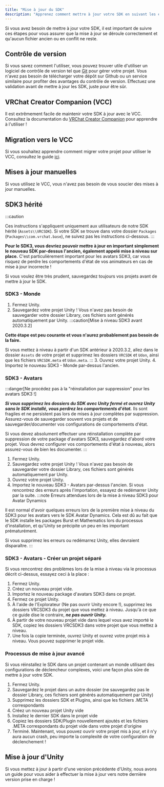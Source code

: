 ```yaml
---
title: "Mise à jour du SDK"
description: "Apprenez comment mettre à jour votre SDK en suivant les étapes ci-dessous. Assurez-vous de ne pas avoir de fichiers obsolètes ou en conflit."
---
```




Si vous avez besoin de mettre à jour votre SDK, il est important de suivre ces étapes pour vous assurer que la mise à jour se déroule correctement et qu'aucun fichier ancien ou en conflit ne reste.

## Contrôle de version
Si vous savez comment l'utiliser, vous pouvez trouver utile d'utiliser un logiciel de contrôle de version tel que [Git](https://git-scm.com/) pour gérer votre projet. Vous n'avez pas besoin de télécharger votre dépôt sur Github ou un service similaire pour profiter des avantages du contrôle de version. Effectuez une validation avant de mettre à jour les SDK, juste pour être sûr.

## VRChat Creator Companion (VCC)
Il est extrêmement facile de maintenir votre SDK à jour avec le VCC. Consultez la documentation du [VRChat Creator Companion](https://vcc.docs.vrchat.com/guides/getting-started) pour apprendre à l'utiliser !

## Migration vers le VCC
Si vous souhaitez apprendre comment migrer votre projet pour utiliser le VCC, consultez le guide [ici](https://vcc.docs.vrchat.com/vpm/migrating).

## Mises à jour manuelles
Si vous utilisez le VCC, vous n'avez pas besoin de vous soucier des mises à jour manuelles.

## SDK3 hérité
:::caution 

Ces instructions s'appliquent uniquement aux utilisateurs de notre SDK hérité (`Assets\\VRCSDK`).
Si votre SDK se trouve dans votre dossier `Packages` (`Packages\\com.vrchat.base`), ne suivez pas les instructions ci-dessous.
:::

**Pour le SDK3, vous devriez pouvoir mettre à jour en important simplement le nouveau SDK par-dessus l'ancien, également appelé mise à niveau sur place.** C'est particulièrement important pour les avatars SDK3, car vous risquez de perdre les comportements d'état de vos animateurs en cas de mise à jour incorrecte !

Si vous voulez être très prudent, sauvegardez toujours vos projets avant de mettre à jour le SDK.

### SDK3 - Monde
1. Fermez Unity.
2. Sauvegardez votre projet Unity ! Vous n'avez pas besoin de sauvegarder votre dossier Library, ces fichiers sont générés automatiquement par Unity.
:::caution[Mise à niveau SDK3 avant 2020.3.2]

**Cette étape est peu courante et vous n'aurez probablement pas besoin de la faire.** 

Si vous mettez à niveau à partir d'un SDK antérieur à 2020.3.2, allez dans le dossier `Assets` de votre projet et supprimez les dossiers `VRCSDK` et `Udon`, ainsi que les fichiers `VRCSDK.meta` et `Udon.meta`.
:::
3. Ouvrez votre projet Unity.
4. Importez le nouveau SDK3 - Monde par-dessus l'ancien.

### SDK3 - Avatars
:::danger[Ne procédez pas à la "réinstallation par suppression" pour les avatars SDK3 !]

***Si vous supprimez les dossiers du SDK avec Unity fermé et ouvrez Unity sans le SDK installé, vous perdrez les comportements d'état.*** Ils sont fragiles et ne persistent pas lors de mises à jour complètes par suppression. Assurez-vous de sauvegarder souvent vos projets et de sauvegarder/documenter vos configurations de comportements d'état.

Si vous devez absolument effectuer une réinstallation complète par suppression de votre package d'avatars SDK3, sauvegardez d'abord votre projet. Vous devrez configurer vos comportements d'état à nouveau, alors assurez-vous de bien les documenter.
:::
1. Fermez Unity.
2. Sauvegardez votre projet Unity ! Vous n'avez pas besoin de sauvegarder votre dossier Library, ces fichiers sont générés automatiquement par Unity.
3. Ouvrez votre projet Unity.
4. Importez le nouveau SDK3 - Avatars par-dessus l'ancien. Si vous rencontrez des erreurs après l'importation, essayez de redémarrer Unity par la suite.
:::note Erreurs attendues lors de la mise à niveau SDK3 pour Avatar Dynamics

Il est normal d'avoir quelques erreurs lors de la première mise à niveau du SDK3 pour les avatars vers le SDK Avatar Dynamics. Cela est dû au fait que le SDK installe les packages Burst et Mathematics lors du processus d'installation, et qu'Unity se précipite un peu en les important prématurément.

Si vous supprimez les erreurs ou redémarrez Unity, elles devraient disparaître.
:::

### SDK3 - Avatars - Créer un projet séparé
Si vous rencontrez des problèmes lors de la mise à niveau via le processus décrit ci-dessus, essayez ceci à la place :
1. Fermez Unity.
2. Créez un nouveau projet vide.
3. Importez le nouveau package d'avatars SDK3 dans ce projet.
4. Fermez ce projet Unity.
5. À l'aide de l'Explorateur (Ne pas ouvrir Unity encore !), supprimez les dossiers VRCSDK3 du projet que vous mettez à niveau. Jusqu'à ce que ce guide dise le contraire, ***ne pas ouvrir Unity.***
6. À partir de votre nouveau projet vide dans lequel vous avez importé le SDK, copiez les dossiers VRCSDK3 dans votre projet que vous mettez à niveau.
7. Une fois la copie terminée, ouvrez Unity et ouvrez votre projet mis à niveau. Vous pouvez supprimer le projet vide.

### Processus de mise à jour avancé

Si vous réinstallez le SDK dans un projet contenant un monde utilisant des configurations de déclencheur complexes, voici une façon plus sûre de mettre à jour votre SDK.

1. Fermez Unity.
2. Sauvegardez le projet dans un autre dossier (ne sauvegardez pas le dossier Library, ces fichiers sont générés automatiquement par Unity)
3. Supprimez les dossiers SDK et Plugins, ainsi que les fichiers .META correspondants
4. Créez un nouveau projet Unity vide
5. Installez le dernier SDK dans le projet vide
6. Copiez les dossiers SDK/Plugin nouvellement ajoutés et les fichiers .META correspondants du projet vide dans votre projet d'origine
7. Terminé. Maintenant, vous pouvez ouvrir votre projet mis à jour, et il n'y aura aucun crash, peu importe la complexité de votre configuration de déclenchement !

## Mise à jour d'Unity

Si vous mettez à jour à partir d'une version précédente d'Unity, nous avons un guide pour vous aider à effectuer la mise à jour vers notre dernière version prise en charge !
